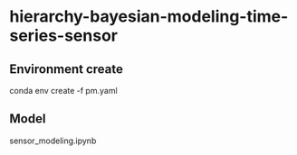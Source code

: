 # hierarchy-bayesian-modeling-time-series-sensor

## Environment create
conda env create -f pm.yaml

## Model
sensor_modeling.ipynb

